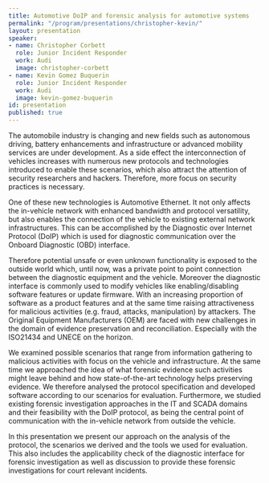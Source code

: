 ```yaml
---
title: Automotive DoIP and forensic analysis for automotive systems
permalink: "/program/presentations/christopher-kevin/"
layout: presentation
speaker:
- name: Christopher Corbett
  role: Junior Incident Responder
  work: Audi
  image: christopher-corbett
- name: Kevin Gomez Buquerin
  role: Junior Incident Responder
  work: Audi
  image: kevin-gomez-buquerin
id: presentation
published: true
---
```


The automobile industry is changing and new fields such as autonomous driving, battery enhancements and infrastructure or advanced mobility services are under development. As a side effect the interconnection of vehicles increases with numerous new protocols and technologies introduced to enable these scenarios, which also attract the attention of security researchers and hackers. Therefore, more focus on security practices is necessary.

One of these new technologies is Automotive Ethernet. It not only affects the in-vehicle network with enhanced bandwidth and protocol versatility, but also enables the connection of the vehicle to existing external network infrastructures. This can be accomplished by the Diagnostic over Internet Protocol (DoIP) which is used for diagnostic communication over the Onboard Diagnostic (OBD) interface.

Therefore potential unsafe or even unknown functionality is exposed to the outside world which, until now, was a private point to point connection between the diagnostic equipment and the vehicle. Moreover the diagnostic interface is commonly used to modify vehicles like enabling/disabling software features or update firmware. With an increasing proportion of software as a product features and at the same time raising attractiveness for malicious activities (e.g. fraud, attacks, manipulation) by attackers. The Original Equipment Manufacturers (OEM) are faced with new challenges in the domain of evidence preservation and reconciliation. Especially with the ISO21434 and UNECE on the horizon.

We examined possible scenarios that range from information gathering to malicious activities with focus on the vehicle and infrastructure. At the same time we approached the idea of what forensic evidence such activities might leave behind and how state-of-the-art technology helps preserving evidence. We therefore analysed the protocol specification and developed software according to our scenarios for evaluation. Furthermore, we studied existing forensic investigation approaches in the IT and SCADA domains and their feasibility with the DoIP protocol, as being the central point of communication with the in-vehicle network from outside the vehicle.

In this presentation we present our approach on the analysis of the protocol, the scenarios we derived and the tools we used for evaluation. This also includes the applicability check of the diagnostic interface for forensic investigation as well as discussion to provide these forensic investigations for court relevant incidents.